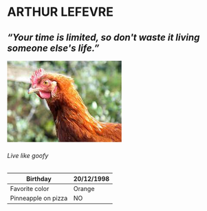 # ARTHUR LEFEVRE #
*“Your time is limited, so don't waste it living someone else's life.”*
------
![moi](/img/poulet.jpeg)

###### Live like goofy ######

| Birthday                | 20/12/1998  |
| ------------------------| ----------- |
| Favorite color          | Orange      |
| Pinneapple on pizza     | NO          |
